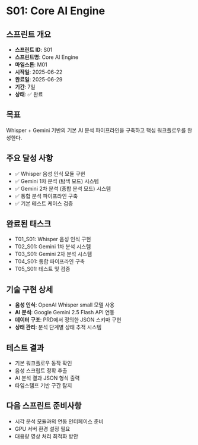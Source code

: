 # S01: Core AI Engine

## 스프린트 개요
- **스프린트 ID**: S01
- **스프린트명**: Core AI Engine
- **마일스톤**: M01
- **시작일**: 2025-06-22
- **완료일**: 2025-06-29
- **기간**: 7일
- **상태**: ✅ 완료

## 목표
Whisper + Gemini 기반의 기본 AI 분석 파이프라인을 구축하고 핵심 워크플로우를 완성한다.

## 주요 달성 사항
- ✅ Whisper 음성 인식 모듈 구현
- ✅ Gemini 1차 분석 (탐색 모드) 시스템
- ✅ Gemini 2차 분석 (종합 분석 모드) 시스템
- ✅ 통합 분석 파이프라인 구축
- ✅ 기본 테스트 케이스 검증

## 완료된 태스크
- T01_S01: Whisper 음성 인식 구현
- T02_S01: Gemini 1차 분석 시스템
- T03_S01: Gemini 2차 분석 시스템
- T04_S01: 통합 파이프라인 구축
- T05_S01: 테스트 및 검증

## 기술 구현 상세
- **음성 인식**: OpenAI Whisper small 모델 사용
- **AI 분석**: Google Gemini 2.5 Flash API 연동
- **데이터 구조**: PRD에서 정의한 JSON 스키마 구현
- **상태 관리**: 분석 단계별 상태 추적 시스템

## 테스트 결과
- 기본 워크플로우 동작 확인
- 음성 스크립트 정확 추출
- AI 분석 결과 JSON 형식 출력
- 타임스탬프 기반 구간 탐지

## 다음 스프린트 준비사항
- 시각 분석 모듈과의 연동 인터페이스 준비
- GPU 서버 환경 설정 필요
- 대용량 영상 처리 최적화 방안